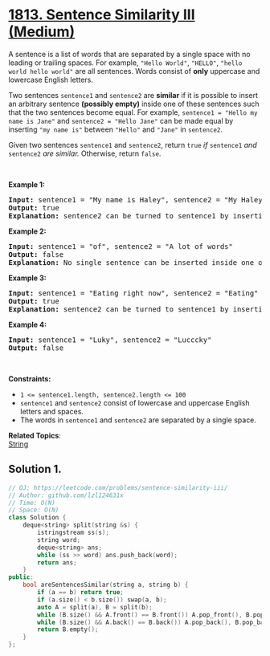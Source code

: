 # [1813. Sentence Similarity III (Medium)](https://leetcode.com/problems/sentence-similarity-iii/)

<p>A sentence is a list of words that are separated by a single space with no leading or trailing spaces. For example, <code>"Hello World"</code>, <code>"HELLO"</code>, <code>"hello world hello world"</code> are all sentences. Words consist of <strong>only</strong> uppercase and lowercase English letters.</p>

<p>Two sentences <code>sentence1</code> and <code>sentence2</code> are <strong>similar</strong> if it is possible to insert an arbitrary sentence <strong>(possibly empty)</strong> inside one of these sentences such that the two sentences become equal. For example, <code>sentence1 = "Hello my name is Jane"</code> and <code>sentence2 = "Hello Jane"</code> can be made equal by inserting <code>"my name is"</code> between <code>"Hello"</code> and <code>"Jane"</code> in <code>sentence2</code>.</p>

<p>Given two sentences <code>sentence1</code> and <code>sentence2</code>, return <code>true</code> <em>if </em><code>sentence1</code> <em>and </em><code>sentence2</code> <em>are similar.</em> Otherwise, return <code>false</code>.</p>

<p>&nbsp;</p>
<p><strong>Example 1:</strong></p>

<pre><strong>Input:</strong> sentence1 = "My name is Haley", sentence2 = "My Haley"
<strong>Output:</strong> true
<strong>Explanation:</strong> sentence2 can be turned to sentence1 by inserting "name is" between "My" and "Haley".
</pre>

<p><strong>Example 2:</strong></p>

<pre><strong>Input:</strong> sentence1 = "of", sentence2 = "A lot of words"
<strong>Output:</strong> false
<strong>Explanation: </strong>No single sentence can be inserted inside one of the sentences to make it equal to the other.
</pre>

<p><strong>Example 3:</strong></p>

<pre><strong>Input:</strong> sentence1 = "Eating right now", sentence2 = "Eating"
<strong>Output:</strong> true
<strong>Explanation:</strong> sentence2 can be turned to sentence1 by inserting "right now" at the end of the sentence.
</pre>

<p><strong>Example 4:</strong></p>

<pre><strong>Input:</strong> sentence1 = "Luky", sentence2 = "Lucccky"
<strong>Output:</strong> false
</pre>

<p>&nbsp;</p>
<p><strong>Constraints:</strong></p>

<ul>
	<li><code>1 &lt;= sentence1.length, sentence2.length &lt;= 100</code></li>
	<li><code>sentence1</code> and <code>sentence2</code> consist of lowercase and uppercase English letters and spaces.</li>
	<li>The words in <code>sentence1</code> and <code>sentence2</code> are separated by a single space.</li>
</ul>


**Related Topics**:  
[String](https://leetcode.com/tag/string/)

## Solution 1.

```cpp
// OJ: https://leetcode.com/problems/sentence-similarity-iii/
// Author: github.com/lzl124631x
// Time: O(N)
// Space: O(N)
class Solution {
    deque<string> split(string &s) {
        istringstream ss(s);
        string word;
        deque<string> ans;
        while (ss >> word) ans.push_back(word);
        return ans;
    }
public:
    bool areSentencesSimilar(string a, string b) {
        if (a == b) return true;
        if (a.size() < b.size()) swap(a, b);
        auto A = split(a), B = split(b);
        while (B.size() && A.front() == B.front()) A.pop_front(), B.pop_front();
        while (B.size() && A.back() == B.back()) A.pop_back(), B.pop_back();
        return B.empty();
    }
};
```